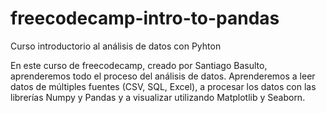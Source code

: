 # freecodecamp-intro-to-pandas
Curso introductorio al análisis de datos con Pyhton

En este curso de freecodecamp, creado por Santiago Basulto, aprenderemos todo el proceso del análisis de datos. Aprenderemos a leer datos de múltiples fuentes (CSV, SQL, Excel), a procesar los datos con las librerías Numpy y Pandas y a visualizar utilizando Matplotlib y Seaborn.
